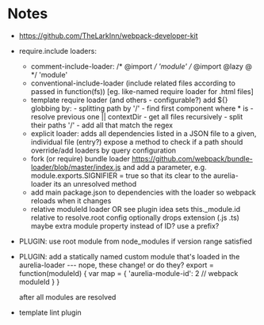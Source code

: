 # Notes

- https://github.com/TheLarkInn/webpack-developer-kit

- require.include loaders:
  - comment-include-loader:
      /* @import */ 'module'
      /* @import @lazy @ */ 'module'
  - conventional-include-loader (include related files according to passed in function(fs)) [eg. like-named require loader for .html files]
  - template require loader
      <require from="..." lazy bundle="abc"> (and others - configurable?)
      add ${} globbing by:
        - splitting path by '/'
        - find first component where * is
        - resolve previous one || contextDir
        - get all files recursively
        - split their paths '/'
        - add all that match the regex 
  - explicit loader: 
      adds all dependencies listed in a JSON file to a given, individual file (entry?)
      expose a method to check if a path should override/add loaders by query configuration
  - fork (or require) bundle loader https://github.com/webpack/bundle-loader/blob/master/index.js 
    and add a parameter, e.g. module.exports.SIGNIFIER = true
    so that its clear to the aurelia-loader its an unresolved method
  - add main package.json to dependencies with the loader so webpack reloads when it changes
  - relative moduleId loader OR see plugin idea
      sets this._module.id relative to resolve.root config
      optionally drops extension (.js .ts)
      maybe extra module property instead of ID?
      use a prefix?
- PLUGIN: use root module from node_modules if version range satisfied
- PLUGIN: add a statically named custom module that's loaded in the aurelia-loader --- nope, these change! or do they?
    export = function(moduleId) {
      var map = {
        'aurelia-module-id': 2 // webpack moduleId
      }
    }

    after all modules are resolved 


- template lint plugin
